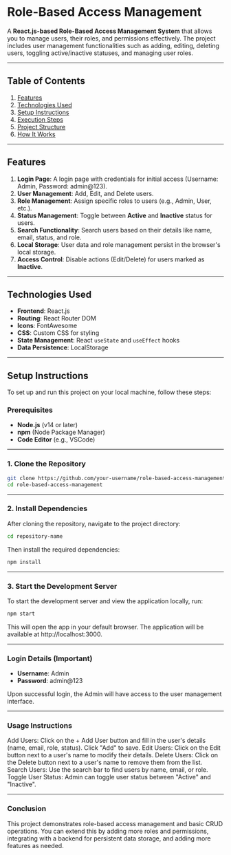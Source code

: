 # **Role-Based Access Management**

A **React.js-based Role-Based Access Management System** that allows you to manage users, their roles, and permissions effectively. The project includes user management functionalities such as adding, editing, deleting users, toggling active/inactive statuses, and managing user roles.

---

## **Table of Contents**

1. [Features](#features)  
2. [Technologies Used](#technologies-used)  
3. [Setup Instructions](#setup-instructions)  
4. [Execution Steps](#execution-steps)  
5. [Project Structure](#project-structure)  
6. [How It Works](#how-it-works)  

---

## **Features**

1. **Login Page**: A login page with credentials for initial access (Username: Admin, Password: admin@123).  
2. **User Management**: Add, Edit, and Delete users.  
3. **Role Management**: Assign specific roles to users (e.g., Admin, User, etc.).  
4. **Status Management**: Toggle between **Active** and **Inactive** status for users.  
5. **Search Functionality**: Search users based on their details like name, email, status, and role.  
6. **Local Storage**: User data and role management persist in the browser's local storage.  
7. **Access Control**: Disable actions (Edit/Delete) for users marked as **Inactive**.

---

## **Technologies Used**

- **Frontend**: React.js  
- **Routing**: React Router DOM  
- **Icons**: FontAwesome  
- **CSS**: Custom CSS for styling  
- **State Management**: React `useState` and `useEffect` hooks  
- **Data Persistence**: LocalStorage  

---

## **Setup Instructions**

To set up and run this project on your local machine, follow these steps:

### **Prerequisites**

- **Node.js** (v14 or later)  
- **npm** (Node Package Manager)  
- **Code Editor** (e.g., VSCode)

---

### **1. Clone the Repository**

```bash
git clone https://github.com/your-username/role-based-access-management.git
cd role-based-access-management
```

---
### **2. Install Dependencies**

After cloning the repository, navigate to the project directory:

```bash
cd repository-name
```
Then install the required dependencies:

```bash
npm install
```

---
### **3. Start the Development Server**

To start the development server and view the application locally, run:

```bash
npm start
```
This will open the app in your default browser. The application will be available at http://localhost:3000.

---

### **Login Details (Important)**

- **Username**: Admin
- **Password**: admin@123
  
Upon successful login, the Admin will have access to the user management interface.

---

### **Usage Instructions**

Add Users: Click on the + Add User button and fill in the user's details (name, email, role, status). Click "Add" to save.
Edit Users: Click on the Edit button next to a user's name to modify their details.
Delete Users: Click on the Delete button next to a user's name to remove them from the list.
Search Users: Use the search bar to find users by name, email, or role.
Toggle User Status: Admin can toggle user status between "Active" and "Inactive".

---
### **Conclusion**
This project demonstrates role-based access management and basic CRUD operations. You can extend this by adding more roles and permissions, integrating with a backend for persistent data storage, and adding more features as needed.

